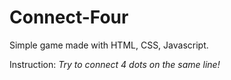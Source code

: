 # Connect-Four
Simple game made with HTML, CSS, Javascript.

Instruction:
*Try to connect 4 dots on the same line!*
